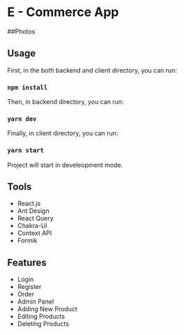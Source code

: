 # E - Commerce App

##Photos



## Usage

First, in the both backend and client directory, you can run:

### `npm install`

Then, in backend directory, you can run:

### `yarn dev`

Finally, in client directory, you can run:

### `yarn start`

Project will start in develeopment mode. 

## Tools

* React.js
* Ant Design
* React Query
* Chakra-Ui
* Context API
* Formik

## Features

* Login
* Register
* Order
* Admin Panel
* Adding New Product
* Editing Products
* Deleting Products
